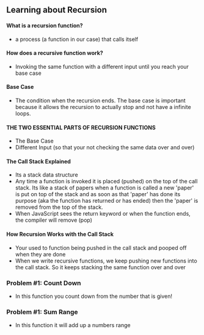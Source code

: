 ## Learning about Recursion 
#### What is a recursion function?
- a process (a function in our case) that calls itself

#### How does a recursive function work?
- Invoking the same function with a different input until you reach your base case

#### Base Case 
- The condition when the recursion ends. The base case is important because it allows the recursion to actually stop and not have a infinite loops.

#### THE TWO ESSENTIAL PARTS OF RECURSION FUNCTIONS
-   The Base Case 
- Different Input (so that your not checking the same data over and over)

#### The Call Stack Explained  
- Its a stack data structure 
- Any time a function is invoked it is placed (pushed) on the top of the call stack. Its like a stack of papers when a function is called a new 'paper' is put on top of the stack and as soon as that 'paper' has done its purpose (aka the function has returned or has ended) then the 'paper' is removed from the top of the stack. 
- When JavaScript sees the return keyword or when the function ends, the compiler will remove (pop)

#### How Recursion Works with the Call Stack
- Your used to function being pushed in the call stack and pooped off when they are done 
- When we write recursive functions, we keep pushing new functions into the call stack. So it keeps stacking the same function over and over

### Problem #1: Count Down
- In this function you count down from the number that is given! 

### Problem #1: Sum Range
- In this function it will add up a numbers range 